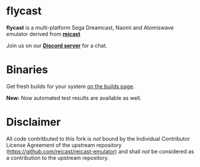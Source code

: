 flycast
===========
**flycast** is a multi-platform Sega Dreamcast, Naomi and Atomiswave emulator derived from [**reicast**](https://reicast.com/)

Join us on our [**Discord server**](https://discord.gg/X8YWP8w) for a chat. 

Binaries
========
Get fresh builds for your system [on the builds page](https://flyinghead.github.io/flycast-builds/).

**New:** Now automated test results are available as well.

Disclaimer
==========
All code contritbuted to this fork is *not* bound by the Individual Contributor License Agreement of the upstream repository (https://github.com/reicast/reicast-emulator) and shall *not* be considered as a contribution to the upstream repository.
